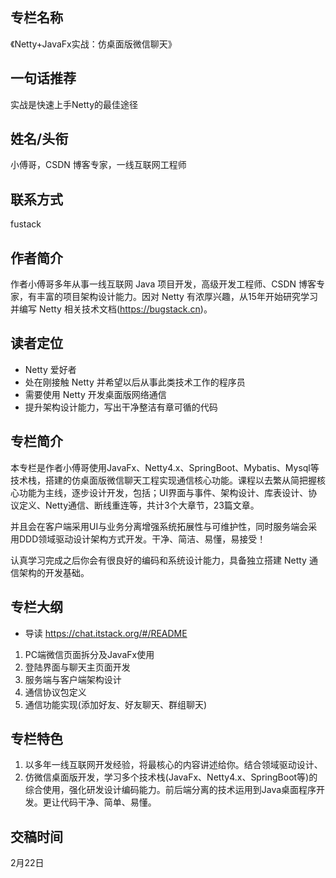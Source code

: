 ## 专栏名称
《Netty+JavaFx实战：仿桌面版微信聊天》

## 一句话推荐
实战是快速上手Netty的最佳途径

## 姓名/头衔
小傅哥，CSDN 博客专家，一线互联网工程师

## 联系方式
fustack

## 作者简介
作者小傅哥多年从事一线互联网 Java 项目开发，高级开发工程师、CSDN 博客专家，有丰富的项目架构设计能力。因对 Netty 有浓厚兴趣，从15年开始研究学习并编写 Netty 相关技术文档(https://bugstack.cn)。

## 读者定位
- Netty 爱好者
- 处在刚接触 Netty 并希望以后从事此类技术工作的程序员
- 需要使用 Netty 开发桌面版网络通信
- 提升架构设计能力，写出干净整洁有章可循的代码

## 专栏简介
本专栏是作者小傅哥使用JavaFx、Netty4.x、SpringBoot、Mybatis、Mysql等技术栈，搭建的仿桌面版微信聊天工程实现通信核心功能。课程以去繁从简把握核心功能为主线，逐步设计开发，包括；UI界面与事件、架构设计、库表设计、协议定义、Netty通信、断线重连等，共计3个大章节，23篇文章。

并且会在客户端采用UI与业务分离增强系统拓展性与可维护性，同时服务端会采用DDD领域驱动设计架构方式开发。干净、简洁、易懂，易接受！

认真学习完成之后你会有很良好的编码和系统设计能力，具备独立搭建 Netty 通信架构的开发基础。

## 专栏大纲

- 导读 https://chat.itstack.org/#/README
1. PC端微信页面拆分及JavaFx使用
2. 登陆界面与聊天主页面开发
3. 服务端与客户端架构设计
4. 通信协议包定义
5. 通信功能实现(添加好友、好友聊天、群组聊天)

## 专栏特色
1. 以多年一线互联网开发经验，将最核心的内容讲述给你。结合领域驱动设计、
2. 仿微信桌面版开发，学习多个技术栈(JavaFx、Netty4.x、SpringBoot等)的综合使用，强化研发设计编码能力。前后端分离的技术运用到Java桌面程序开发。更让代码干净、简单、易懂。

## 交稿时间

2月22日